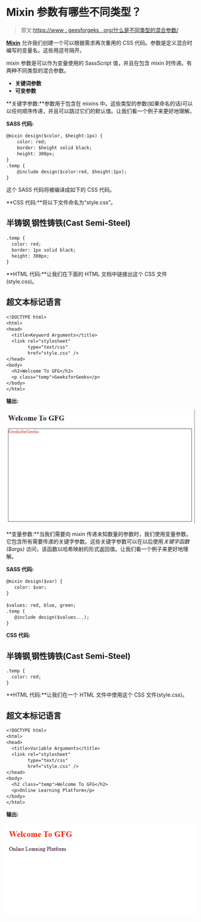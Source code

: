 # Mixin 参数有哪些不同类型？

> 原文:[https://www . geesforgeks . org/什么是不同类型的混合参数/](https://www.geeksforgeeks.org/what-are-the-different-types-of-mixin-arguments/)

[**Mixin**](https://www.geeksforgeeks.org/sass-mixin-and-include/) 允许我们创建一个可以根据需求再次重用的 CSS 代码。参数是定义混合时编写的变量名。这些用逗号隔开。

mixin 参数是可以作为变量使用的 SassScript 值，并且在包含 mixin 时传递。有两种不同类型的混合参数。

*   **关键词参数**
*   **可变参数**

**关键字参数:**参数用于包含在 mixins 中。这些类型的参数(如果命名的话)可以以任何顺序传递，并且可以跳过它们的默认值。让我们看一个例子来更好地理解。

**SASS 代码:**

```
@mixin design($color, $height:1px) {
    color: red;
    border: $height solid black;
    height: 300px;
}
.temp {
    @include design($color:red, $height:1px);
}
```

这个 SASS 代码将被编译成如下的 CSS 代码。

**CSS 代码:**将以下文件命名为“style.css”。

## 半铸钢ˌ钢性铸铁(Cast Semi-Steel)

```
.temp {
  color: red;
  border: 1px solid black;
  height: 300px;
}
```

**HTML 代码:**让我们在下面的 HTML 文档中链接出这个 CSS 文件(style.css)。

## 超文本标记语言

```
<!DOCTYPE html>
<html>
<head>
  <title>Keyword Arguments</title>
  <link rel="stylesheet" 
        type="text/css" 
        href="style.css" />
</head>
<body>
  <h2>Welcome To GFG</h2>
  <p class="temp">GeeksforGeeks</p>
</body>
</html>
```

**输出:**

![](img/2fe4b804d37c5b3bb4415e3d4a5c327b.png)

**变量参数:**当我们需要向 mixin 传递未知数量的参数时，我们使用变量参数。它包含所有需要传递的关键字参数。这些关键字参数可以在以后使用*关键字函数($args)* 访问，该函数以哈希映射的形式返回值。让我们看一个例子来更好地理解。

**SASS 代码:**

```
@mixin design($var) {
   color: $var;
}

$values: red, blue, green;
.temp {
   @include design($values...);
}
```

**CSS 代码:**

## 半铸钢ˌ钢性铸铁(Cast Semi-Steel)

```
.temp {
  color: red;
}
```

**HTML 代码:**让我们在一个 HTML 文件中使用这个 CSS 文件(style.css)。

## 超文本标记语言

```
<!DOCTYPE html>
<html>
<head>
  <title>Variable Arguments</title>
  <link rel="stylesheet" 
        type="text/css" 
        href="style.css" />
</head>
<body>
  <h2 class="temp">Welcome To GFG</h2>
  <p>Online Learning Platform</p>
</body>
</html>
```

**输出:**

![](img/d341fe14913a4adc5af034651aa7ec6c.png)